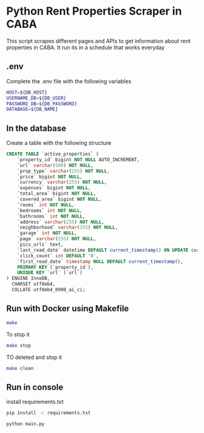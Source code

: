 # Python Rent Properties Scraper in CABA

This script scrapes different pages and APIs to get information about rent properties in CABA. It run its in a schedule that works everyday

## .env

Complete the .env file with the following variables

```bash
HOST=${DB_HOST}
USERNAME_DB=${DB_USER}
PASSWORD_DB=${DB_PASSWORD}
DATABASE=${DB_NAME}
```

## In the database

Create a table with the following structure

```sql
CREATE TABLE `active_properties` (
    `property_id` bigint NOT NULL AUTO_INCREMENT,
    `url` varchar(500) NOT NULL,
    `prop_type` varchar(255) NOT NULL,
    `price` bigint NOT NULL,
    `currency` varchar(255) NOT NULL,
    `expenses` bigint NOT NULL,
    `total_area` bigint NOT NULL,
    `covered_area` bigint NOT NULL,
    `rooms` int NOT NULL,
    `bedrooms` int NOT NULL,
    `bathrooms` int NOT NULL,
    `address` varchar(255) NOT NULL,
    `neighborhood` varchar(255) NOT NULL,
    `garage` int NOT NULL,
    `page` varchar(255) NOT NULL,
    `pics_urls` text,
    `last_read_date` datetime DEFAULT current_timestamp() ON UPDATE current_timestamp(),
    `click_count` int DEFAULT '0',
    `first_read_date` timestamp NULL DEFAULT current_timestamp(),
    PRIMARY KEY (`property_id`),
    UNIQUE KEY `url` (`url`)
) ENGINE InnoDB,
  CHARSET utf8mb4,
  COLLATE utf8mb4_0900_ai_ci;
```

## Run with Docker using Makefile

```bash
make
```

To stop it

```bash
make stop
```

TO deleted and stop it

```bash
make clean
```


## Run in console

install requirements.txt

```bash
pip install -r requirements.txt
```

```bash
python main.py
```
